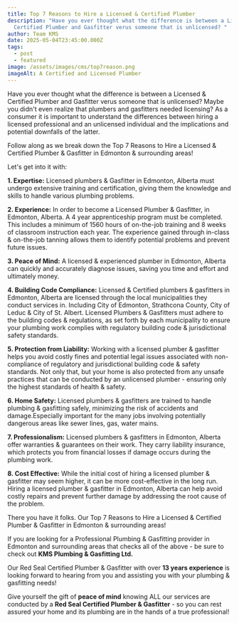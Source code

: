 ```yaml
---
title: Top 7 Reasons to Hire a Licensed & Certified Plumber
description: "Have you ever thought what the difference is between a Licensed &
  Certified Plumber and Gasfitter verus someone that is unlicensed? "
author: Team KMS
date: 2025-05-04T23:45:00.000Z
tags:
  - post
  - featured
image: /assets/images/cms/top7reason.png
imageAlt: A Certified and Licensed Plumber
---
```

Have you ever thought what the difference is between a Licensed & Certified Plumber and Gasfitter verus someone that is unlicensed? Maybe you didn't even realize that plumbers and gasfitters needed licensing? As a consumer it is important to understand the differences between hiring a licensed professional and an unlicensed individual and the implications and potential downfalls of the latter. 

Follow along as we break down the Top 7 Reasons to Hire a Licensed & Certified Plumber & Gasfitter in Edmonton & surrounding areas!

Let's get into it with:

**1.	Expertise:** Licensed plumbers & Gasfitter in Edmonton, Alberta must undergo extensive training and certification, giving them the knowledge and skills to handle various plumbing problems.

**2.	Experience:** In order to become a Licensed Plumber & Gasfitter, in Edmonton, Alberta. A 4 year apprenticeship program must be completed. This includes a minimum of 1560 hours of on-the-job training and 8 weeks of classroom instruction each year. The experience gained through in-class & on-the-job tanning allows them to identify potential problems and prevent future issues.

**3.	Peace of Mind:** A licensed & experienced plumber in Edmonton, Alberta can quickly and accurately diagnose issues, saving you time and effort and ultimately money. 

**4.	Building Code Compliance:** Licensed & Certified plumbers & gasfitters in Edmonton, Alberta are licensed through the local municipalities they conduct services in. Including City of Edmonton, Strathcona County, City of Leduc & City of St. Albert. Licensed Plumbers & Gasfitters must adhere to the building codes & regulations, as set forth by each municipality to ensure your plumbing work complies with regulatory building code & jurisdictional safety standards.

**5. Protection from Liability:** Working with a licensed plumber & gasfitter helps you avoid costly fines and potential legal issues associated with non-compliance of regulatory and jurisdictional building code & safety standards. Not only that, but your home is also protected from any unsafe practices that can be conducted by an unlicensed plumber - ensuring only the highest standards of health & safety. 

**6.	Home Safety:** Licensed plumbers & gasfitters are trained to handle plumbing & gasfitting safely, minimizing the risk of accidents and damage.Especially important for the many jobs involving potentially dangerous areas like sewer lines, gas, water mains. 

**7.	Professionalism:** Licensed plumbers & gasfitters in Edmonton, Alberta offer warranties & guarantees on their work. They carry liability insurance, which protects you from financial losses if damage occurs during the plumbing work.

**8.	Cost Effective:** While the initial cost of hiring a licensed plumber & gasfitter may seem higher, it can be more cost-effective in the long run. Hiring a licensed plumber & gasfitter in Edmonton, Alberta can help avoid costly repairs and prevent further damage by addressing the root cause of the problem.

There you have it folks. Our Top 7 Reasons to Hire a Licensed & Certified Plumber & Gasfitter in Edmonton & surrounding areas!

If you are looking for a Professional Plumbing & Gasfitting provider in Edmonton and surrounding areas that checks all of the above - be sure to check out **KMS Plumbing & Gasfitting Ltd.** 

Our Red Seal Certified Plumber & Gasfitter with over **13 years experience** is looking forward to hearing from you and assisting you with your plumbing & gasfitting needs!

Give yourself the gift of **peace of mind** knowing ALL our services are conducted by a **Red Seal Certified Plumber & Gasfitter** - so you can rest assured your home and its plumbing are in the hands of a true professional!
